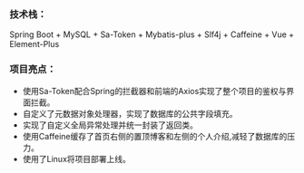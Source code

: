 ### 技术栈：
Spring Boot + MySQL + Sa-Token + Mybatis-plus + Slf4j + Caffeine + Vue + Element-Plus
### 项目亮点：
* 使用Sa-Token配合Spring的拦截器和前端的Axios实现了整个项目的鉴权与界面拦截。
* 自定义了元数据对象处理器，实现了数据库的公共字段填充。
* 实现了自定义全局异常处理并统一封装了返回类。
* 使用Caffeine缓存了首页右侧的置顶博客和左侧的个人介绍,减轻了数据库的压力。
* 使用了Linux将项目部署上线。
